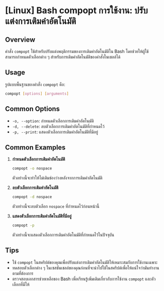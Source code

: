 # [Linux] Bash compopt การใช้งาน: ปรับแต่งการเติมคำอัตโนมัติ

## Overview
คำสั่ง `compopt` ใช้สำหรับปรับแต่งพฤติกรรมของการเติมคำอัตโนมัติใน Bash โดยช่วยให้ผู้ใช้สามารถกำหนดตัวเลือกต่าง ๆ สำหรับการเติมคำอัตโนมัติของคำสั่งในเชลล์ได้

## Usage
รูปแบบพื้นฐานของคำสั่ง `compopt` คือ:

```bash
compopt [options] [arguments]
```

## Common Options
- `-o, --option`: กำหนดตัวเลือกการเติมคำอัตโนมัติ
- `-d, --delete`: ลบตัวเลือกการเติมคำอัตโนมัติที่กำหนดไว้
- `-p, --print`: แสดงตัวเลือกการเติมคำอัตโนมัติที่มีอยู่

## Common Examples
1. **กำหนดตัวเลือกการเติมคำอัตโนมัติ**
   ```bash
   compopt -o nospace
   ```
   ตัวอย่างนี้จะทำให้ไม่เติมช่องว่างหลังจากการเติมคำอัตโนมัติ

2. **ลบตัวเลือกการเติมคำอัตโนมัติ**
   ```bash
   compopt -d nospace
   ```
   ตัวอย่างนี้จะลบตัวเลือก `nospace` ที่กำหนดไว้ก่อนหน้านี้

3. **แสดงตัวเลือกการเติมคำอัตโนมัติที่มีอยู่**
   ```bash
   compopt -p
   ```
   ตัวอย่างนี้จะแสดงตัวเลือกการเติมคำอัตโนมัติที่กำหนดไว้ในปัจจุบัน

## Tips
- ใช้ `compopt` ในสคริปต์ของคุณเพื่อปรับแต่งการเติมคำอัตโนมัติให้เหมาะสมกับการใช้งานเฉพาะ
- ทดสอบตัวเลือกต่าง ๆ ในเซสชันเชลล์ของคุณก่อนที่จะนำไปใช้ในสคริปต์เพื่อให้แน่ใจว่ามันทำงานตามที่ต้องการ
- ตรวจสอบเอกสารช่วยเหลือของ Bash เพื่อเรียนรู้เพิ่มเติมเกี่ยวกับการใช้งาน `compopt` และตัวเลือกที่มีให้